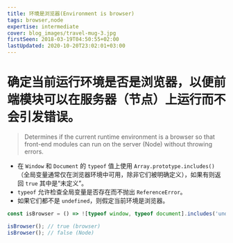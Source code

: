 ```yaml
---
title: 环境是浏览器(Environment is browser)
tags: browser,node
expertise: intermediate
cover: blog_images/travel-mug-3.jpg
firstSeen: 2018-03-19T04:50:55+02:00
lastUpdated: 2020-10-20T23:02:01+03:00
---
```


# 确定当前运行环境是否是浏览器，以便前端模块可以在服务器（节点）上运行而不会引发错误。
> Determines if the current runtime environment is a browser so that front-end modules can run on the server (Node) without throwing errors.

- 在 `Window` 和 `Document` 的 `typeof` 值上使用 `Array.prototype.includes()`（全局变量通常仅在浏览器环境中可用，除非它们被明确定义），如果有则返回 `true` 其中是“未定义”。
- `typeof` 允许检查全局变量是否存在而不抛出 `ReferenceError`。
- 如果它们都不是 `undefined`，则假定当前环境是浏览器。

```js
const isBrowser = () => ![typeof window, typeof document].includes('undefined');
```

```js
isBrowser(); // true (browser)
isBrowser(); // false (Node)
```
